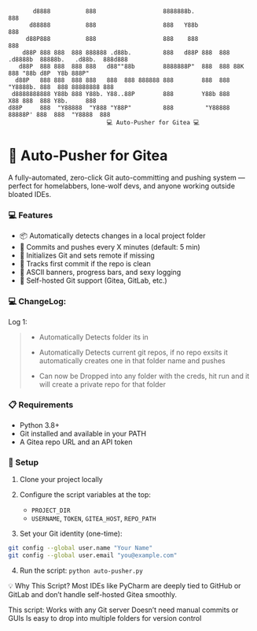 ```
       d8888          888                   8888888b.                    888                       
      d88888          888                   888   Y88b                   888                       
     d88P888          888                   888    888                   888                       
    d88P 888 888  888 888888 .d88b.         888   d88P 888  888 .d8888b  88888b.   .d88b.  888d888 
   d88P  888 888  888 888   d88""88b        8888888P"  888  888 88K      888 "88b d8P  Y8b 888P"   
  d88P   888 888  888 888   888  888 888888 888        888  888 "Y8888b. 888  888 88888888 888     
 d8888888888 Y88b 888 Y88b. Y88..88P        888        Y88b 888      X88 888  888 Y8b.     888     
d88P     888  "Y88888  "Y888 "Y88P"         888         "Y88888  88888P' 888  888  "Y8888  888
                            💻 Auto-Pusher for Gitea 💻
```


# 🧠 Auto-Pusher for Gitea

A fully-automated, zero-click Git auto-committing and pushing system — perfect for homelabbers, lone-wolf devs, and anyone working outside bloated IDEs.

### 💻 Features

- 📦 Automatically detects changes in a local project folder
- 💨 Commits and pushes every X minutes (default: 5 min)
- 🧪 Initializes Git and sets remote if missing
- 🧠 Tracks first commit if the repo is clean
- 🌈 ASCII banners, progress bars, and sexy logging
- 🧾 Self-hosted Git support (Gitea, GitLab, etc.)


### 💻 ChangeLog:
Log 1:
> - Automatically Detects folder its in
>   
> - Automatically Detects current git repos, if no repo exsits it automatically creates one in that folder name and pushes
>   
> - Can now be Dropped into any folder with the creds, hit run and it will create a private repo for that folder
> 


### 📋 Requirements

- Python 3.8+
- Git installed and available in your PATH
- A Gitea repo URL and an API token

### 🚀 Setup

1. Clone your project locally
2. Configure the script variables at the top:
   - `PROJECT_DIR`
   - `USERNAME`, `TOKEN`, `GITEA_HOST`, `REPO_PATH`

3. Set your Git identity (one-time):
```bash
git config --global user.name "Your Name"
git config --global user.email "you@example.com"
```

4. Run the script:
```python auto-pusher.py```


💡 Why This Script?
Most IDEs like PyCharm are deeply tied to GitHub or GitLab and don’t handle self-hosted Gitea smoothly. 

This script:
Works with any Git server
Doesn’t need manual commits or GUIs
Is easy to drop into multiple folders for version control


 
